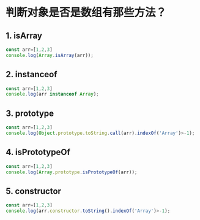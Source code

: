 # 判断对象是否是数组有那些方法？

## 1. isArray

```js
const arr=[1,2,3]
console.log(Array.isArray(arr));
```



## 2. instanceof

```js
const arr=[1,2,3]
console.log(arr instanceof Array);
```



## 3. prototype

```js
const arr=[1,2,3]
console.log(Object.prototype.toString.call(arr).indexOf('Array')>-1);
```



## 4. isPrototypeOf

```js
const arr=[1,2,3]
console.log(Array.prototype.isPrototypeOf(arr));
```



## 5. constructor

```js
const arr=[1,2,3]
console.log(arr.constructor.toString().indexOf('Array')>-1);
```

